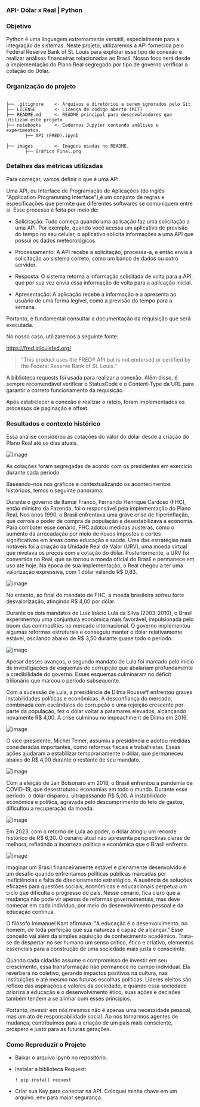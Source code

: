 ### API- Dólar x Real | Python 

### Objetivo 

Python é uma linguagem extremamente versátil, especialmente para a integração de sistemas. Neste projeto, utilizaremos a API fornecida pelo Federal Reserve Bank of St. Louis para explorar esse tipo de conexão e realizar análises financeiras relacionadas ao Brasil.
Nosso foco será desde a implementação do Plano Real segregado por tipo de governo verificar a cotação do Dólar.

### Organização do projeto 

```

├── .gitignore    <- Arquivos e diretórios a serem ignorados pelo Git  
├── LICENSE       <- Licença de código aberto (MIT)  
├── README.md     <- README principal para desenvolvedores que utilizam este projeto  
├── notebooks     <- Cadernos Jupyter contendo análises e experimentos.
       ├── API (FRED).ipynb

├── images        <- Imagens usadas no README.
       ├── Gráfico Final.png

```

### Detalhes das métricas utilizadas

Para começar, vamos definir o que é uma API.

Uma API, ou Interface de Programação de Aplicações (do inglês "Application Programming Interface"),é um conjunto de regras e especificações que permite que diferentes softwares se comuniquem entre si. 
Esse processo é feita por meio de:

 - Solicitação: Tudo começa quando uma aplicação faz uma solicitação a uma API. Por exemplo, quando você acessa um aplicativo de previsão do tempo no seu celular, o aplicativo solicita informações a uma API que possui os dados meteorológicos.

 - Processamento: A API recebe a solicitação, processa-a, e então envia a solicitação ao sistema correto, como um banco de dados ou outro servidor.

 - Resposta: O sistema retorna a informação solicitada de volta para a API, que por sua vez envia essa informação de volta para a aplicação inicial.

 - Apresentação: A aplicação recebe a informação e a apresenta ao usuário de uma forma legível, como a previsão do tempo para a semana.


Portanto, é fundamental consultar a documentação da requisição que será executada.

No nosso caso, utilizaremos a seguinte fonte:

https://fred.stlouisfed.org/

>  "This product uses the FRED® API but is not endorsed or certified by the Federal Reserve Bank of St. Louis."

A biblioteca requests foi usada para realizar a conexão. Além disso, é sempre recomendável verificar o StatusCode e o Content-Type da URL para garantir o correto funcionamento da requisição. 

Após estabelecer a conexão e realizar o rateio, foram implementados os processos de paginação e offset. 

### Resultados e contexto histórico

Essa análise considerou as cotações do valor do dólar desde a criação do Plano Real até os dias atuais.

![image](https://github.com/user-attachments/assets/f37181e7-c757-4e5b-b365-8266b66675be)

As cotações foram segregadas de acordo com os presidentes em exercício durante cada período.

Baseando-nos nos gráficos e contextualizando os acontecimentos históricos, temos o seguinte panorama:

Durante o governo de Itamar Franco, Fernando Henrique Cardoso (FHC), então ministro da Fazenda, foi o responsável pela implementação do Plano Real. Nos anos 1990, o Brasil enfrentava uma grave crise de hiperinflação, que corroía o poder de compra da população e desestabilizava a economia. Para combater esse cenário, FHC adotou medidas austeras, como o aumento da arrecadação por meio de novos impostos e cortes significativos em áreas como educação e saúde.
Uma das estratégias mais notáveis foi a criação da Unidade Real de Valor (URV), uma moeda virtual que nivelava os preços com a cotação do dólar. Posteriormente, a URV foi convertida no Real, que se tornou a moeda oficial do Brasil e permanece em uso até hoje. Na época de sua implementação, o Real chegou a ter uma valorização expressiva, com 1 dólar valendo R$ 0,83. 

![image](https://github.com/user-attachments/assets/97d78641-ff62-43e7-9804-ac1d74a17a70)

No entanto, ao final do mandato de FHC, a moeda brasileira sofreu forte desvalorização, atingindo R$ 4,00 por dólar.

Durante os dois mandatos de Luiz Inácio Lula da Silva (2003-2010), o Brasil experimentou uma conjuntura econômica mais favorável, impulsionada pelo boom das commodities no mercado internacional. O governo implementou algumas reformas estruturais e conseguiu manter o dólar relativamente estável, oscilando abaixo de R$ 3,50 durante quase todo o período.

![image](https://github.com/user-attachments/assets/6dae50a3-c017-4006-b2fe-d60879f62ec3)

Apesar desses avanços, o segundo mandato de Lula foi marcado pelo início de investigações de esquemas de corrupção que abalariam profundamente a credibilidade do governo. Esses esquemas culminaram no déficit trilionário que marcou o período subsequente.

Com a sucessão de Lula, a presidência de Dilma Rousseff enfrentou graves instabilidades políticas e econômicas. A desconfiança do mercado, combinada com escândalos de corrupção e uma rejeição crescente por parte da população, fez o dólar voltar a patamares elevados, alcançando novamente R$ 4,00. A crise culminou no impeachment de Dilma em 2016.

![image](https://github.com/user-attachments/assets/12fa0131-9076-4c8c-99fc-3fdac9fb9d7a)

O vice-presidente, Michel Temer, assumiu a presidência e adotou medidas consideradas importantes, como reformas fiscais e trabalhistas. Essas ações ajudaram a estabilizar temporariamente o dólar, que permaneceu abaixo de R$ 4,00 durante o restante de seu mandato.

![image](https://github.com/user-attachments/assets/b54ddea4-2b2e-447f-baa1-cdfd6e9187e1)

Com a eleição de Jair Bolsonaro em 2018, o Brasil enfrentou a pandemia de COVID-19, que desestruturou economias em todo o mundo. Durante esse período, o dólar disparou, ultrapassando R$ 5,00. A instabilidade econômica e política, agravada pelo descumprimento do teto de gastos, dificultou a recuperação da moeda.

![image](https://github.com/user-attachments/assets/20705d7c-bd8c-4629-bdc7-56c6184f3c74)

Em 2023, com o retorno de Lula ao poder, o dólar atingiu um recorde histórico de R$ 6,30. O cenário atual não apresenta perspectivas claras de melhora, refletindo a incerteza política e econômica que o Brasil enfrenta.

![image](https://github.com/user-attachments/assets/2f894ec4-a85e-48a8-bc05-00fec6f7d167)

Imaginar um Brasil financeiramente estável e plenamente desenvolvido é um desafio quando enfrentamos políticas públicas marcadas por ineficiências e falta de direcionamento estratégico. A ausência de soluções eficazes para questões sociais, econômicas e educacionais perpetua um ciclo que dificulta o progresso do país. Nesse cenário, fica claro que a mudança não pode vir apenas de reformas governamentais, mas deve começar em cada indivíduo, por meio do desenvolvimento pessoal e da educação contínua.

O filósofo Immanuel Kant afirmava: "A educação é o desenvolvimento, no homem, de toda perfeição que sua natureza é capaz de alcançar." Esse conceito vai além da simples aquisição de conhecimento acadêmico. Trata-se de despertar no ser humano um senso crítico, ético e criativo, elementos essenciais para a construção de uma sociedade mais justa e consciente.

Quando cada cidadão assume o compromisso de investir em seu crescimento, essa transformação não permanece no campo individual. Ela reverbera no coletivo, gerando impactos positivos na cultura, nas instituições e até mesmo nas futuras escolhas políticas. Líderes eleitos são reflexo das aspirações e valores da sociedade, e quando essa sociedade prioriza a educação e o desenvolvimento ético, suas ações e decisões também tendem a se alinhar com esses princípios.

Portanto, investir em nós mesmos não é apenas uma necessidade pessoal, mas um ato de responsabilidade social. Ao nos tornarmos agentes de mudança, contribuímos para a criação de um país mais consciente, próspero e justo para as futuras gerações.


### Como Reproduzir o Projeto

 - Baixar o arquivo ipynb no repositório.
 - Instalar a biblioteca Request:

   ``` ! pip install request ```
   
 - Criar sua Key para conectar na API. Coloquei minha chave em um arquivo .env para maior segurança.
